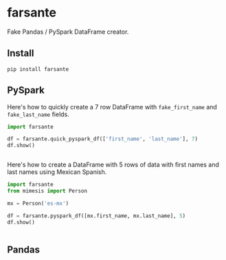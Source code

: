 # farsante

Fake Pandas / PySpark DataFrame creator.

## Install

`pip install farsante`

## PySpark

Here's how to quickly create a 7 row DataFrame with `fake_first_name` and `fake_last_name` fields.

```python
import farsante

df = farsante.quick_pyspark_df(['first_name', 'last_name'], 7)
df.show()
```

```

```

Here's how to create a DataFrame with 5 rows of data with first names and last names using Mexican Spanish.

```python
import farsante
from mimesis import Person

mx = Person('es-mx')

df = farsante.pyspark_df([mx.first_name, mx.last_name], 5)
df.show()
```

```

```

## Pandas



